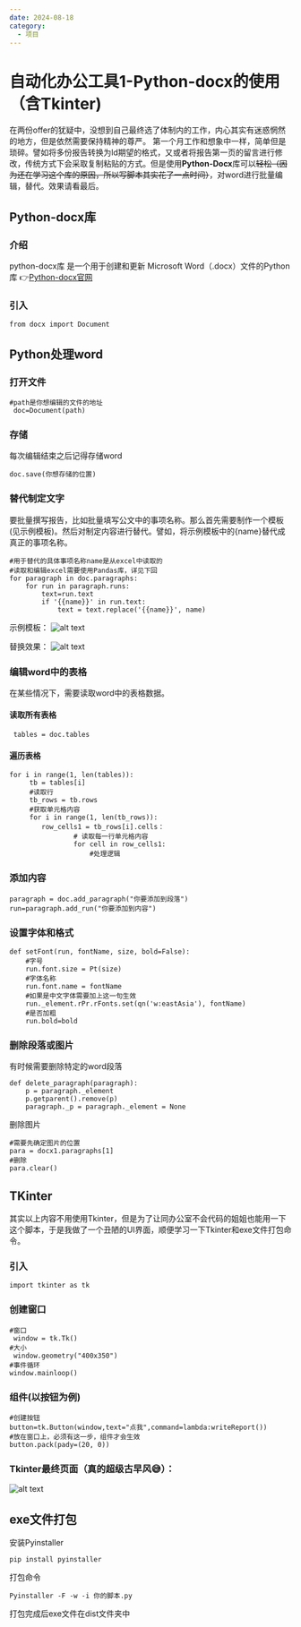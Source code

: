 ```yaml
---
date: 2024-08-18
category:
  - 项目
---
```


# 自动化办公工具1-Python-docx的使用（含Tkinter)

在两份offer的犹疑中，没想到自己最终选了体制内的工作，内心其实有迷惑惘然的地方，但是依然需要保持精神的尊严。
第一个月工作和想象中一样，简单但是琐碎。譬如将多份报告转换为ld期望的格式，又或者将报告第一页的留言进行修改，传统方式下会采取复制粘贴的方式。但是使用<strong>Python-Docx</strong>库可以~~轻松（因为还在学习这个库的原因，所以写脚本其实花了一点时间）~~，对word进行批量编辑，替代。效果请看最后。

## Python-docx库
### 介绍
python-docx库 是一个用于创建和更新 Microsoft Word（.docx）文件的Python库
👉<a href=https://python-docx.readthedocs.io/en/latest/index.html>Python-docx官网</a>

### 引入
```
from docx import Document
```

## Python处理word
### 打开文件
```
#path是你想编辑的文件的地址
 doc=Document(path)
```
### 存储
每次编辑结束之后记得存储word
```
doc.save(你想存储的位置)
```
### 替代制定文字
要批量撰写报告，比如批量填写公文中的事项名称。那么首先需要制作一个模板(见示例模板)。然后对制定内容进行替代。譬如，将示例模板中的{name}替代成真正的事项名称。
```
#用于替代的具体事项名称name是从excel中读取的
#读取和编辑excel需要使用Pandas库，详见下回
for paragraph in doc.paragraphs:
    for run in paragraph.runs:
        text=run.text
        if '{{name}}' in run.text:
            text = text.replace('{{name}}', name)
```
示例模板：
![alt text](feb341d91607994d043cae7a9911747.jpg)

替换效果：
![alt text](e613191a15357eb78841e893d64303e.jpg)

### 编辑word中的表格
在某些情况下，需要读取word中的表格数据。
#### 读取所有表格
```
 tables = doc.tables
```
#### 遍历表格
```
for i in range(1, len(tables)):
     tb = tables[i]
     #读取行
     tb_rows = tb.rows
     #获取单元格内容
     for i in range(1, len(tb_rows)):
        row_cells1 = tb_rows[i].cells：
                # 读取每一行单元格内容
                for cell in row_cells1:
                    #处理逻辑
```
### 添加内容
```
paragraph = doc.add_paragraph("你要添加到段落")
run=paragraph.add_run("你要添加到内容")
```
### 设置字体和格式
```
def setFont(run, fontName, size, bold=False):
    #字号
    run.font.size = Pt(size)
    #字体名称
    run.font.name = fontName
    #如果是中文字体需要加上这一句生效
    run._element.rPr.rFonts.set(qn('w:eastAsia'), fontName)
    #是否加粗
    run.bold=bold
```
### 删除段落或图片
有时候需要删除特定的word段落
```
def delete_paragraph(paragraph):
    p = paragraph._element
    p.getparent().remove(p)
    paragraph._p = paragraph._element = None
```
删除图片
```
#需要先确定图片的位置
para = docx1.paragraphs[1]
#删除
para.clear()
```

## TKinter
其实以上内容不用使用Tkinter，但是为了让同办公室不会代码的姐姐也能用一下这个脚本，于是我做了一个丑陋的UI界面，顺便学习一下Tkinter和exe文件打包命令。

### 引入
```
import tkinter as tk
```
### 创建窗口
```
#窗口
 window = tk.Tk()
#大小
 window.geometry("400x350")
#事件循环
window.mainloop()
```
### 组件(以按钮为例)
```
#创建按钮
button=tk.Button(window,text="点我",command=lambda:writeReport())
#放在窗口上，必须有这一步，组件才会生效    
button.pack(pady=(20, 0))
```
### Tkinter最终页面（真的超级古早风😅）：
![alt text](bac99e28d4f8fa800bddfd798d3e7bf.jpg)

## exe文件打包
安装Pyinstaller
```
pip install pyinstaller
```
打包命令
```
Pyinstaller -F -w -i 你的脚本.py
```
打包完成后exe文件在dist文件夹中